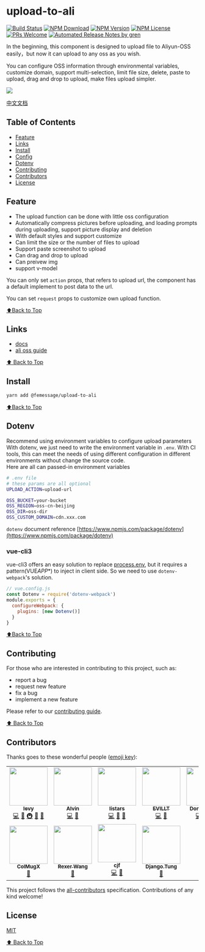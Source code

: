 # upload-to-ali

[![Build Status](https://badgen.net/travis/FEMessage/upload-to-ali/master)](https://travis-ci.com/FEMessage/upload-to-ali)
[![NPM Download](https://badgen.net/npm/dm/@femessage/upload-to-ali)](https://www.npmjs.com/package/@femessage/upload-to-ali)
[![NPM Version](https://badgen.net/npm/v/@femessage/upload-to-ali)](https://www.npmjs.com/package/@femessage/upload-to-ali)
[![NPM License](https://badgen.net/npm/license/@femessage/upload-to-ali)](https://github.com/FEMessage/upload-to-ali/blob/master/LICENSE)
[![PRs Welcome](https://img.shields.io/badge/PRs-welcome-brightgreen.svg)](https://github.com/FEMessage/upload-to-ali/pulls)
[![Automated Release Notes by gren](https://img.shields.io/badge/%F0%9F%A4%96-release%20notes-00B2EE.svg)](https://github-tools.github.io/github-release-notes/)

In the beginning, this component is designed to upload file to Aliyun-OSS easily，but now it can upload to any oss as you wish.

You can configure OSS information through environmental variables, customize domain, support multi-selection, limit file size, delete, paste to upload, drag and drop to upload, make files upload simpler.

![](https://i.loli.net/2019/11/15/UZ2P7wR83GiDXky.gif)

[中文文档](./README-zh.md)

## Table of Contents

- [Feature](#feature)
- [Links](#links)
- [Install](#install)
- [Config](#config)
- [Dotenv](#dotenv)
- [Contributing](#contributing)
- [Contributors](#contributors)
- [License](#license)

## Feature

- The upload function can be done with little oss configuration
- Automatically compress pictures before uploading, and loading prompts during uploading, support picture display and deletion
- With default styles and support customize
- Can limit the size or the number of files to upload
- Support paste screenshot to upload
- Can drag and drop to upload
- Can preivew img
- support v-model

You can only set `action` props, that refers to upload url, the component has a default implement to post data to the url.

You can set `request` props to customize own upload function.

[⬆Back to Top](#table-of-contents)

## Links

- [docs](https://FEMessage.github.io/upload-to-ali/)
- [ali oss guide](docs/guide-ali-oss.md)

[⬆ Back to Top](#table-of-contents)

## Install

```bash
yarn add @femessage/upload-to-ali
```

[⬆Back to Top](#table-of-contents)

## Dotenv

Recommend using environment variables to configure upload parameters<br />With dotenv, we just need to write the environment variable in `.env`. With CI tools, this can meet the needs of using different configuration in different environments without change the source code.<br />Here are all can passed-in environment variables

```sh
# .env file
# these params are all optional
UPLOAD_ACTION=upload-url

OSS_BUCKET=your-bucket
OSS_REGION=oss-cn-beijing
OSS_DIR=oss-dir
OSS_CUSTOM_DOMAIN=cdn.xxx.com
```

`dotenv` document reference [https://www.npmjs.com/package/dotenv](https://www.npmjs.com/package/dotenv)

### vue-cli3

vue-cli3 offers an easy solution to replace [process.env](https://cli.vuejs.org/zh/guide/mode-and-env.html#%E6%A8%A1%E5%BC%8F), but it requires a pattern(VUE*APP*\*) to inject in client side. So we need to use `dotenv-webpack`'s solution.

```js
// vue.config.js
const Dotenv = require('dotenv-webpack')
module.exports = {
  configureWebpack: {
    plugins: [new Dotenv()]
  }
}
```

[⬆Back to Top](#table-of-contents)

## Contributing

For those who are interested in contributing to this project, such as:

- report a bug
- request new feature
- fix a bug
- implement a new feature

Please refer to our [contributing guide](https://github.com/FEMessage/.github/blob/master/CONTRIBUTING.md).

[⬆ Back to Top](#table-of-contents)

## Contributors

Thanks goes to these wonderful people ([emoji key](https://allcontributors.org/docs/en/emoji-key)):

<!-- ALL-CONTRIBUTORS-LIST:START - Do not remove or modify this section -->
<!-- prettier-ignore-start -->
<!-- markdownlint-disable -->
<table>
  <tr>
    <td align="center"><a href="http://levy.work"><img src="https://avatars3.githubusercontent.com/u/9384365?v=4?s=100" width="100px;" alt=""/><br /><sub><b>levy</b></sub></a><br /><a href="https://github.com/FEMessage/upload-to-ali/commits?author=levy9527" title="Code">💻</a> <a href="https://github.com/FEMessage/upload-to-ali/pulls?q=is%3Apr+reviewed-by%3Alevy9527" title="Reviewed Pull Requests">👀</a> <a href="#infra-levy9527" title="Infrastructure (Hosting, Build-Tools, etc)">🚇</a> <a href="#blog-levy9527" title="Blogposts">📝</a> <a href="#ideas-levy9527" title="Ideas, Planning, & Feedback">🤔</a></td>
    <td align="center"><a href="https://github.com/Alvin-Liu"><img src="https://avatars0.githubusercontent.com/u/11909145?v=4?s=100" width="100px;" alt=""/><br /><sub><b>Alvin</b></sub></a><br /><a href="https://github.com/FEMessage/upload-to-ali/commits?author=Alvin-Liu" title="Code">💻</a> <a href="https://github.com/FEMessage/upload-to-ali/pulls?q=is%3Apr+reviewed-by%3AAlvin-Liu" title="Reviewed Pull Requests">👀</a></td>
    <td align="center"><a href="https://github.com/listars"><img src="https://avatars2.githubusercontent.com/u/20613509?v=4?s=100" width="100px;" alt=""/><br /><sub><b>listars</b></sub></a><br /><a href="https://github.com/FEMessage/upload-to-ali/commits?author=listars" title="Code">💻</a> <a href="https://github.com/FEMessage/upload-to-ali/pulls?q=is%3Apr+reviewed-by%3Alistars" title="Reviewed Pull Requests">👀</a> <a href="https://github.com/FEMessage/upload-to-ali/commits?author=listars" title="Documentation">📖</a></td>
    <td align="center"><a href="https://evila.me"><img src="https://avatars3.githubusercontent.com/u/19513289?v=4?s=100" width="100px;" alt=""/><br /><sub><b>EVILLT</b></sub></a><br /><a href="https://github.com/FEMessage/upload-to-ali/commits?author=evillt" title="Code">💻</a> <a href="https://github.com/FEMessage/upload-to-ali/commits?author=evillt" title="Documentation">📖</a></td>
    <td align="center"><a href="https://donaldshen.github.io/portfolio"><img src="https://avatars3.githubusercontent.com/u/19591950?v=4?s=100" width="100px;" alt=""/><br /><sub><b>Donald Shen</b></sub></a><br /><a href="https://github.com/FEMessage/upload-to-ali/commits?author=donaldshen" title="Code">💻</a> <a href="https://github.com/FEMessage/upload-to-ali/commits?author=donaldshen" title="Documentation">📖</a> <a href="https://github.com/FEMessage/upload-to-ali/commits?author=donaldshen" title="Tests">⚠️</a></td>
    <td align="center"><a href="http://67.216.223.155/resume/"><img src="https://avatars3.githubusercontent.com/u/26338853?v=4?s=100" width="100px;" alt=""/><br /><sub><b>OuZuYu</b></sub></a><br /><a href="https://github.com/FEMessage/upload-to-ali/issues?q=author%3AOuZuYu" title="Bug reports">🐛</a></td>
    <td align="center"><a href="https://justcodeit.fun"><img src="https://avatars1.githubusercontent.com/u/18013127?v=4?s=100" width="100px;" alt=""/><br /><sub><b>轻剑快马</b></sub></a><br /><a href="https://github.com/FEMessage/upload-to-ali/commits?author=xrr2016" title="Documentation">📖</a></td>
  </tr>
  <tr>
    <td align="center"><a href="https://colmugx.github.io"><img src="https://avatars1.githubusercontent.com/u/21327913?v=4?s=100" width="100px;" alt=""/><br /><sub><b>ColMugX</b></sub></a><br /><a href="https://github.com/FEMessage/upload-to-ali/issues?q=author%3Acolmugx" title="Bug reports">🐛</a></td>
    <td align="center"><a href="https://rexer.wang"><img src="https://avatars2.githubusercontent.com/u/15629940?v=4?s=100" width="100px;" alt=""/><br /><sub><b>Rexer Wang</b></sub></a><br /><a href="https://github.com/FEMessage/upload-to-ali/issues?q=author%3Arexerwang" title="Bug reports">🐛</a></td>
    <td align="center"><a href="http://www.ccc1996.cn"><img src="https://avatars1.githubusercontent.com/u/20502762?v=4?s=100" width="100px;" alt=""/><br /><sub><b>cjf</b></sub></a><br /><a href="https://github.com/FEMessage/upload-to-ali/commits?author=cjfff" title="Code">💻</a> <a href="https://github.com/FEMessage/upload-to-ali/commits?author=cjfff" title="Documentation">📖</a></td>
    <td align="center"><a href="https://github.com/Django-Tung"><img src="https://avatars.githubusercontent.com/u/23208972?v=4?s=100" width="100px;" alt=""/><br /><sub><b>Django.Tung</b></sub></a><br /><a href="https://github.com/FEMessage/upload-to-ali/issues?q=author%3ADjango-Tung" title="Bug reports">🐛</a></td>
  </tr>
</table>

<!-- markdownlint-restore -->
<!-- prettier-ignore-end -->

<!-- ALL-CONTRIBUTORS-LIST:END -->

This project follows the [all-contributors](https://github.com/all-contributors/all-contributors) specification. Contributions of any kind welcome!

## License

[MIT](./LICENSE)

[⬆ Back to Top](#table-of-contents)
